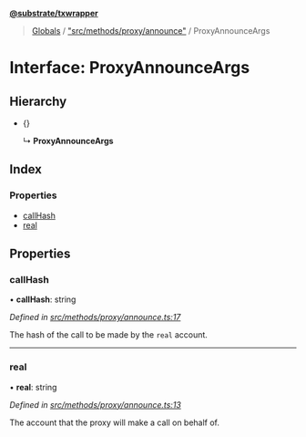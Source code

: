 **[@substrate/txwrapper](../README.md)**

> [Globals](../globals.md) / ["src/methods/proxy/announce"](../modules/_src_methods_proxy_announce_.md) / ProxyAnnounceArgs

# Interface: ProxyAnnounceArgs

## Hierarchy

* {}

  ↳ **ProxyAnnounceArgs**

## Index

### Properties

* [callHash](_src_methods_proxy_announce_.proxyannounceargs.md#callhash)
* [real](_src_methods_proxy_announce_.proxyannounceargs.md#real)

## Properties

### callHash

•  **callHash**: string

*Defined in [src/methods/proxy/announce.ts:17](https://github.com/paritytech/txwrapper/blob/96fc986/src/methods/proxy/announce.ts#L17)*

The hash of the call to be made by the `real` account.

___

### real

•  **real**: string

*Defined in [src/methods/proxy/announce.ts:13](https://github.com/paritytech/txwrapper/blob/96fc986/src/methods/proxy/announce.ts#L13)*

The account that the proxy will make a call on behalf of.
